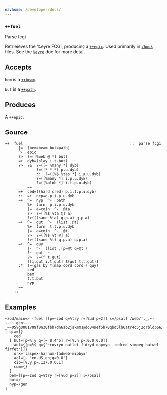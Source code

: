 ```yaml
---
navhome: /developer/docs/
---
```



### `++fuel`

Parse fcgi

Retrieieves the %eyre FCGI, producing a [`++epic`](). Used primarily in
[`/hook`]() files. See the [`%eyre`]() doc for more detail.

Accepts
-------

`bem` is a [`++beam`]().

`but` is a [`++path`]().

Produces
--------

A `++epic`.

Source
------

    ++  fuel                                                ::  parse fcgi
          |=  [bem=beam but=path]
          ^-  epic
          ?>  ?=([%web @ *] but)
          =+  dyb=(slay i.t.but)
          ?>  ?&  ?=([~ %many *] dyb)
                  ?=([* * *] p.u.dyb)
                  ::  ?=([%$ %tas *] i.p.u.dyb)
                  ?=([%many *] i.p.u.dyb)
                  ?=([%blob *] i.t.p.u.dyb)
              ==
          =+  ced=((hard cred) p.i.t.p.u.dyb)
          ::  =+  nep=q.p.i.p.u.dyb
          =+  ^=  nyp  ^-  path
              %+  turn  p.i.p.u.dyb
              |=  a=coin  ^-  @ta
              ?>  ?=([%$ %ta @] a)
              ?>(((sane %ta) q.p.a) q.p.a)
          =+  ^=  gut  ^-  (list ,@t)
              %+  turn  t.t.p.u.dyb
              |=  a=coin  ^-  @t
              ?>  ?=([%$ %t @] a)
              ?>(((sane %t) q.p.a) q.p.a)
          =+  ^=  quy
              |-  ^-  (list ,[p=@t q=@t])
              ?~  gut  ~
              ?>  ?=(^ t.gut)
              [[i.gut i.t.gut] $(gut t.t.gut)]
          :*  (~(gas by *(map cord cord)) quy)
              ced
              bem
              t.t.but
              nyp
          ==
        ::

Examples
--------

    ~zod/main=> (fuel [[p=~zod q=%try r=[%ud p=2]] s=/psal] /web/'._.~-~~~~.gen~-~-_~~05vg0001v09f0n30fbh7dn6ab2jakmmspdq04nef5h70qbd5lh6atr4c5j2qrbldpp62q1df1in0sr1ding0c3qgt7kclj74qb65lm6atrkc5k2qpr5e1mmispdchin4p3fegmiqrjpdlo62p1dchsn4p39comn8pbcehgmsbbef5p7crrifr3o035dhgfrk2b5__')
    [ qix={}
        ced
      [ hut=[p=%.y q=[~ 8.445] r=[%.n p=.0.0.0.0]]
        aut={[p=%$ q={'~rovryn-natlet-fidryd-dapmyn--todred-simpeg-hatwel-firfet'}]}
        orx='laspex-harnum-fadweb-mipbyn'
        acl=[~ 'en-US,en;q=0.8']
        cip=[%.y p=.127.0.0.1]
        cum={}
      ]
      bem=[[p=~zod q=%try r=[%ud p=2]] s=/psal]
      but=/
      nyp=/gen
    ]


